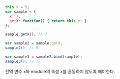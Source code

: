 ```javascript
this.x = 5;
var sample = {
  x: 7,
  getX: function() { return this.x; }
};

sample.getX(); // 7

var sample2 = sample.getX;
sample2(); // 5

var sample3 = sample2.bind(sample);
sample3(); // 7

```
전역 변수 x와 module의 속성 x를 혼동하지 않도록 해야한다.
